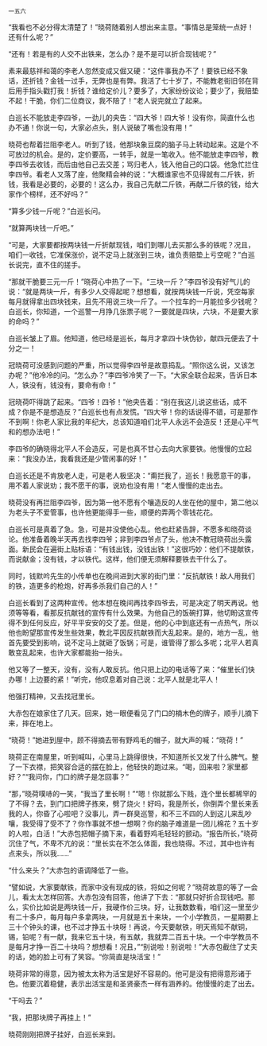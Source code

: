     一五六 

   “我看也不必分得太清楚了！”晓荷随着别人想出来主意。“事情总是笼统一点好！还有什么呢？”

   “还有！若是有的人交不出铁来，怎么办？是不是可以折合现钱呢？”

   素来最慈祥和蔼的李老人忽然变成又倔又硬：“这件事我办不了！要铁已经不象话，还折钱？金钱一过手，无弊也是有弊。我活了七十岁了，不能教老街旧邻在背后用手指头戳打我！折钱？谁给定价儿？要多了，大家纷纷议论；要少了，我赔垫不起！干脆，你们二位商议，我不陪了！”老人说完就立了起来。

   白巡长不能放走李四爷，一劲儿的央告：“四大爷！四大爷！没有你，简直什么也办不通！你说一句，大家必点头，别人说破了嘴也没有用！”

   晓荷也帮着拦阻李老人。听到了钱，他那块象豆腐的脑子马上转动起来。这是个不可放过的机会。是的，定价要高，一转手，就是一笔收入。他不能放走李四爷，教李四爷去收钱，而后由他自己去交差；骂归老人，钱入他自己的口袋。他急忙拦住李四爷。看老人又落了座，他聚精会神的说：“大概谁家也不见得就有二斤铁，折钱，我看是必要的，必要的！这么办，我自己先献二斤铁，再献二斤铁的钱，给大家作个榜样，还不好吗？”

   “算多少钱一斤呢？”白巡长问。

   “就算两块钱一斤吧。”

   “可是，大家要都按两块钱一斤折献现钱，咱们到哪儿去买那么多的铁呢？况且，咱们一收钱，它准保涨价，说不定马上就涨到三块，谁负责赔垫上亏空呢？”白巡长说完，直不住的搓手。

   “那就干脆要三元一斤！”晓荷心中热了一下。“三块一斤？”李四爷没有好气儿的说：“就是两块一斤，有多少人交得起呢？想想看，就按两块钱一斤说，凭空每家每月就得拿出四块钱来，且先不用说三块一斤了。一个拉车的一月能拉多少钱呢？白巡长，你知道，一个巡警一月挣几张票子呢？一要就是四块，六块，不是要大家的命吗？”

   白巡长皱上了眉。他知道，他已经是巡长，每月才拿四十块伪钞，献四元便去了十分之一！

   冠晓荷可没感到问题的严重，所以觉得李四爷是故意捣乱。“照你这么说，又该怎办呢？”他冷冷的问。“怎么办？”李四爷冷笑了一下。“大家全联合起来，告诉日本人，铁没有，钱没有，要命有命！”

   冠晓荷吓得跳了起来。“四爷！四爷！”他央告着：“别在我这儿说这些话，成不成？你是不是想造反？”白巡长也有点发慌。“四大爷！你的话说得不错，可是那作不到啊！你老人家比我的年纪大，总该知道咱们北平人永远不会造反！还是心平气和的想办法吧！”

   李四爷的确晓得北平人不会造反，可是也真不甘心去向大家要铁。他慢慢的立起来：“我没办法，我看我还是少管闲事的好！”

   白巡长还是不肯放老人走，可是老人极坚决：“甭拦我了，巡长！我愿意干的事，用不着人家说劝；我不愿干的事，说劝也没有用！”老人慢慢的走出去。

   晓荷没有再拦阻李四爷，因为第一他不愿有个嚷造反的人坐在他的屋中，第二他以为老头子不爱管事，也许他更能得手一些，顺便的弄两个零钱花花。

   白巡长可是真着了急。急，可是并没使他心乱。他也赶紧告辞，不愿多和晓荷谈论。他准备着晚半天再去找李四爷；非到李四爷点了头，他决不教冠晓荷出头露面。新民会在遍街上贴标语：“有钱出钱，没钱出铁！”这很巧妙：他们不提献铁，而说献金；没有钱，才以铁代。这样，他们便无须解释要铁去干什么了。

   同时，钱默吟先生的小传单也在晚间进到大家的街门里：“反抗献铁！敌人用我们的铁，造更多的枪炮，好再多杀我们自己的人！”

   白巡长看到了这两种宣传。他本想在晚间再找李四爷去，可是决定了明天再说。他须等等看，看那反抗献钱的宣传有什么效果。为他自己的饭碗打算，他切盼这宣传得不到任何反应，好平平安安的交了差。但是，他的心中到底还有一点热气，所以他也盼望那宣传发生些效果，教北平因反抗献铁而大乱起来。是的，地方一乱，他首先要受到影响，说不定马上就砸了饭锅；可是，谁管得了那么多呢；北平人若真敢变乱起来，也许大家都能抬一抬头。

   他又等了一整天，没有，没有人敢反抗。他只把上边的电话等了来：“催里长们快办哪！上边要的紧！”听完，他叹息着对自己说：北平人就是北平人！

   他强打精神，又去找冠里长。

   大赤包在娘家住了几天。回来，她一眼便看见了门口的楠木色的牌子，顺手儿摘下来，摔在地上。

   “晓荷！”她进到屋中，顾不得摘去带有野鸡毛的帽子，就大声的喊：“晓荷！”

   晓荷正在南屋里，听到喊叫，心里马上跳得很快，不知道所长又发了什么脾气。整了一下衣襟，把笑容合适的摆在脸上，他轻快的跑过来。“喝，回来啦？家里都好？”“我问你，门口的牌子是怎回事？”

   “那，”晓荷噗哧的一笑，“我当了里长啊！”“嗯！你就那么下贱，连个里长都稀罕的了不得？去，到门口把牌子拣来，劈了烧火！好吗，我是所长，你倒弄个里长来丢我的人，你昏了心啦吧？没事儿，弄一群臭巡警，和不三不四的人到这儿来乱吵嚷，我受得了受不了？你作事就不想一想啊？你的脑子难道是一团儿棉花？五十岁的人啦，白活！”大赤包把帽子摘下来，看着野鸡毛轻轻的颤动。“报告所长，”晓荷沉住了气，不卑不亢的说：“里长实在不怎么体面，我也晓得。不过，其中也许有点来头，所以我……”

   “什么来头？”大赤包的语调降低了一些。

   “譬如说，大家要献铁，而家中没有现成的铁，将如之何呢？”晓荷故意的等了一会儿，看太太怎样回答。大赤包没有回答，他讲了下去：“那就只好折合现钱吧。那么，实价比如说是两块钱一斤，我硬作价三块。好，让我数数看，咱们这一里至少有二十多户，每月每户多拿两块，一月就是五十来块，一个小学教员，一星期要上三十个钟头的课，也不过才挣五十块呀！再说，今天要献铁，明天焉知不献铜，锡，铅呢？有一献，我来它五十块，有五献，我就弄二百五十块。一个中学教员不是每月才挣一百二十块吗？想想看！况且，”“别说啦！别说啦！”大赤包截住了丈夫的话，她的脸上可有了笑容。“你简直是块活宝！”

   晓荷非常的得意，因为被太太称为活宝是好不容易的。他可是没有把得意形诸于色。他要沉着稳健，表示出活宝是和圣贤豪杰一样有涵养的。他慢慢的走了出去。

   “干吗去？”

   “我，把那块牌子再挂上！”

   晓荷刚刚把牌子挂好，白巡长来到。


